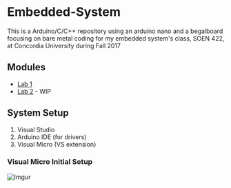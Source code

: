 # Embedded-System
This is a Arduino/C/C++ repository using an arduino nano and a begalboard focusing on bare metal coding for my embedded system's class, SOEN 422, at Concordia University during Fall 2017

## Modules
- [Lab 1](https://github.com/prince-chrismc/Embedded-System/blob/master/Arduino/Labs/Lab1)
- [Lab 2](https://github.com/prince-chrismc/Embedded-System/blob/master/Arduino/Labs/Lab2) - WIP

## System Setup
1. Visual Studio
2. Arduino IDE (for drivers)
3. Visual Micro (VS extension)

### Visual Micro Initial Setup
![Imgur](https://i.imgur.com/ToFyBvx.png)
